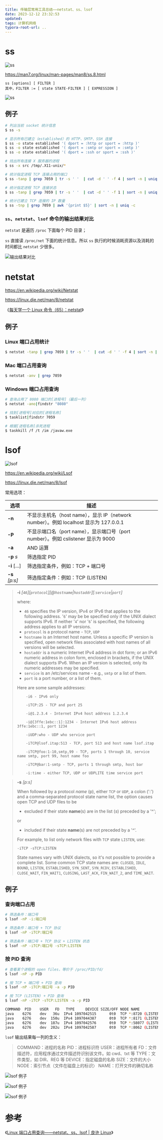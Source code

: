 ```yaml
---
title: 传输层常用工具总结——netstat、ss、lsof
date: 2023-12-12 23:32:53
updated: 
tags: 计算机网络
typora-root-url: ..
---
```


# ss

![ss](/img/network/transport-layer/tools/ss.png)

https://man7.org/linux/man-pages/man8/ss.8.html

```
ss [options] [ FILTER ]
其中，FILTER := [ state STATE-FILTER ] [ EXPRESSION ]
```

![ss](/img/network/transport-layer/tools/ss_filter.png)

## 例子

```bash
# 列出当前 socket 统计信息
$ ss -s

# 显示所有已建立（established）的 HTTP、SMTP、SSH 连接
$ ss -o state established '( dport = :http or sport = :http )'
$ ss -o state established '( dport = :smtp or sport = :smtp )'
$ ss -o state established '( dport = :ssh or sport = :ssh )'

# 找出所有连接 X 服务器的进程
$ ss -x src /tmp/.X11-unix/*
```

```bash
# 统计指定进程 TCP 连接占用的端口
$ ss -tanp | grep 7059 | tr -s ' '  | cut -d ' ' -f 4 | sort -n | uniq -c

# 统计指定进程 TCP 连接状态
$ ss -tanp | grep 7059 | tr -s ' '  | cut -d ' ' -f 1 | sort -n | uniq -c

# 统计已建立 TCP 连接的 IP 数量
$ ss -tnp | grep 7059 | awk '{print $5}' | sort -n | uniq -c
```

### `ss`、`netstat`、`lsof` 命令的输出结果对比

`netstat` 是遍历 `/proc` 下面每个 PID 目录；

`ss` 直接读 `/proc/net` 下面的统计信息。所以 `ss` 执行的时候消耗资源以及消耗的时间都比 `netstat` 少很多。

![输出结果对比](/img/network/transport-layer/tools/difference_between_ss_netstat_lsof.png)

# netstat

https://en.wikipedia.org/wiki/Netstat

https://linux.die.net/man/8/netstat

《[每天学一个 Linux 命令（65）：netstat](https://mp.weixin.qq.com/s/bZhZOoOhY-u9QALrWm-_Rw)》

## 例子

### Linux 端口占用统计

```bash
$ netstat -tanp | grep 7059 | tr -s ' '  | cut -d ' ' -f 4 | sort -n | uniq -c
```

### Mac 端口占用查询

```bash
$ netstat -anv | grep 7059
```

### Windows 端口占用查询

```bash
# 查询占用了 8080 端口的[进程号]（最后一列）
$ netstat -ano|findstr "8080"

# 找到[进程号]对应的[进程名称]
$ tasklist|findstr 7059

# 根据[进程名称]杀死进程
$ taskkill /f /t /im /javaw.exe
```

# lsof

![lsof](/img/network/transport-layer/tools/lsof.png)

https://en.wikipedia.org/wiki/Lsof

https://linux.die.net/man/8/lsof

常用选项：

| 选项           | 描述                                                         |
| -------------- | ------------------------------------------------------------ |
| **-n**         | 不显示主机名（host name），显示 IP（network number）。例如 localhost 显示为 127.0.0.1 |
| **-P**         | 不显示端口名（port name），显示端口号（port number）。例如 cslistener 显示为 9000 |
| **-a**         | AND 运算                                                     |
| **-p** *s*     | 筛选指定 PID                                                 |
| **-i** [...]   | 筛选指定条件，例如：TCP + 端口号                             |
| **-s** *[p:s]* | 筛选指定条件：例如：TCP (LISTEN)                             |

> **-i** *[`46`][`protocol`][@`hostname`|`hostaddr`][:`service`|`port`]*
>
> where:
>
> * `46` specifies the IP version, IPv4 or IPv6 that applies to the following address. '`6`' may be be specified only if the UNIX dialect supports IPv6.  If neither '`4`' nor  '`6`' is specified, the following address applies to all IP versions.
> * `protocol` is a protocol name - `TCP`, `UDP`
> * `hostname` is an Internet host name.  Unless a specific IP version is specified, open network files associated with host names of all versions will be selected.
> * `hostaddr` is a numeric Internet IPv4 address in dot form; or an IPv6 numeric address in colon form, enclosed in brackets, if the UNIX dialect supports IPv6.  When an IP version is selected, only its numeric addresses may be specified.
> * `service` is an /etc/services name - e.g., `smtp` or a list of them.
> * `port` is a port number, or a list of them.
> 
> Here are some sample addresses:
>
> ```
>     -i6 - IPv6 only
> 
>     -iTCP:25 - TCP and port 25
> 
>     -i@1.2.3.4 - Internet IPv4 host address 1.2.3.4
> 
>     -i@[3ffe:1ebc::1]:1234 - Internet IPv6 host address 3ffe:1ebc::1, port 1234
> 
>     -iUDP:who - UDP who service port
> 
>     -iTCP@lsof.itap:513 - TCP, port 513 and host name lsof.itap
> 
>     -iTCP@foo:1-10,smtp,99 - TCP, ports 1 through 10, service name smtp, port 99, host name foo
> 
>     -iTCP@bar:1-smtp - TCP, ports 1 through smtp, host bar
> 
>     -i:time - either TCP, UDP or UDPLITE time service port
> ```

> **-s** *[p:s]*
>
> When followed by a protocol *name* (p), either `TCP` or `UDP`, a colon (':') and a comma-separated protocol state name list, the option causes open TCP and UDP files to be 
> * excluded if their state **name**(s) are in the list (*s*) preceded by a '^'; 
>
> or
>
> * included if their state **name**(s) are not preceded by a '^'.
>
> For example, to list only network files with `TCP` state `LISTEN`, use:
>
> ````
> -iTCP -sTCP:LISTEN
> ````
>
> State names vary with UNIX dialects, so it's not possible to provide a complete list. Some common TCP state names are: `CLOSED`, `IDLE`, `BOUND`, `LISTEN`, `ESTABLISHED`, `SYN_SENT`, `SYN_RCDV`, `ESTABLISHED`, `CLOSE_WAIT`, `FIN_WAIT1`, `CLOSING`, `LAST_ACK`, `FIN_WAIT_2`, and `TIME_WAIT`.

## 例子

### 查询端口占用

```bash
# 筛选条件：端口号
$ lsof -nP -i:端口号

# 筛选条件：端口号 + TCP 协议
$ lsof -nP -iTCP:端口号

# 筛选条件：端口号 + TCP 协议 + LISTEN 状态
$ lsof -nP -iTCP:端口号 -sTCP:LISTEN
```

### 按 PID 查询

```bash
# 查看某个进程的 open files，等价于 /proc/PID/fd/
$ lsof -nP -p PID

# 按 TCP + 端口号 + PID 查询
$ lsof -nP -iTCP:端口号 -a -p PID

# 按 TCP (LISTEN) + PID 查询
$ lsof -nP -iTCP -sTCP:LISTEN -a -p PID

COMMAND  PID    USER   FD   TYPE     DEVICE SIZE/OFF NODE NAME
java    6276    dev   36u  IPv4 1097042515      0t0  TCP *:8720 (LISTEN)
java    6276    dev  150u  IPv4 1097044387      0t0  TCP *:8171 (LISTEN)
java    6276    dev  187u  IPv4 1097042576      0t0  TCP *:58077 (LISTEN)
java    6276    dev  202u  IPv4 1097042587      0t0  TCP *:8062 (LISTEN)
```

`lsof` 输出结果每一列的含义：

> COMMAND：进程的名称
> PID：进程标识符
> USER：进程所有者
> FD：文件描述符，应用程序通过文件描述符识别该文件。如 cwd、txt 等
> TYPE：文件类型，如 DIR、REG 等
> DEVICE：指定磁盘的名称
> SIZE：文件的大小
> NODE：索引节点（文件在磁盘上的标识〉
> NAME：打开文件的确切名称

![lsof 例子](/img/network/transport-layer/tools/lsof_1.png)

![lsof 例子](/img/network/transport-layer/tools/lsof_2.png)

![lsof 例子](/img/network/transport-layer/tools/lsof_3.png)

# 参考

《[Linux 端口占用查询——netstat、ss、lsof | 良许 Linux](https://mp.weixin.qq.com/s/USzF4ngCRFiCU1IHHbiziA)》



